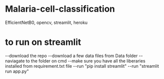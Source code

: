 # Malaria-cell-classification
EfficientNetB0, opencv, streamlit, heroku


# to run on streamlit
--download the repo
--download a few data files from Data folder
--naviagate to the folder on cmd
--make sure you have all the liberaries installed from requirement.txt file
--run "pip install streamlit"
--run "streamlit run app.py"
